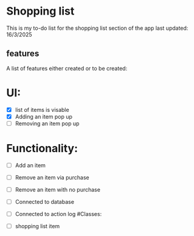# Shopping list 
This is my to-do list for the shopping list section of the app
last updated: 16/3/2025
## features
A list of features either created or to be created:
# UI:
- [x] list of items is visable
- [x] Adding an item pop up
- [ ] Removing an item pop up
# Functionality:
- [ ] Add an item
- [ ] Remove an item via purchase
- [ ] Remove an item with no purchase
- [ ] Connected to database
- [ ] Connected to action log
#Classes:
- [ ] shopping list item

